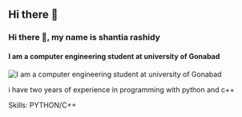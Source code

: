 ## Hi there 👋
### Hi there 👋, my name is shantia rashidy
#### I am a computer engineering student at university of Gonabad 
![I am a computer engineering student at university of Gonabad ](https://arturssmirnovs.github.io/github-profile-readme-generator/images/banner.png)

i have two years of experience in programming with python and c++


Skills: PYTHON/C++






